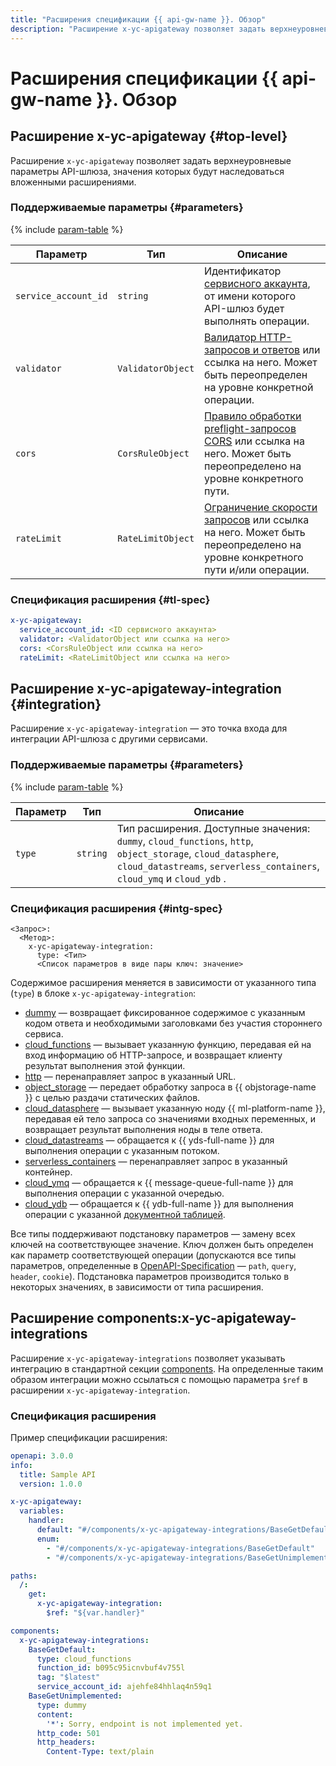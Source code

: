 ```yaml
---
title: "Расширения спецификации {{ api-gw-name }}. Обзор"
description: "Расширение x-yc-apigateway позволяет задать верхнеуровневые параметры API-шлюза, значения которых будут наследоваться вложенными расширениями. Расширение x-yc-apigateway-integration — это точка входа для интеграции API-шлюза с другими сервисами."
---
```


# Расширения спецификации {{ api-gw-name }}. Обзор

## Расширение x-yc-apigateway {#top-level}

Расширение `x-yc-apigateway` позволяет задать верхнеуровневые параметры API-шлюза, значения которых будут наследоваться вложенными расширениями.

### Поддерживаемые параметры {#parameters}

{% include [param-table](../../../_includes/api-gateway/parameters-table.md) %}

 Параметр             | Тип               | Описание                                                                                                                                          
----------------------|-------------------|---------------------------------------------------------------------------------------------------------------------------------------------------
 `service_account_id` | `string`          | Идентификатор [сервисного аккаунта](../../../iam/concepts/users/service-accounts.md), от имени которого API-шлюз будет выполнять операции.     
 `validator`          | `ValidatorObject` | [Валидатор HTTP-запросов и ответов](validator.md#validator_object) или ссылка на него. Может быть переопределен на уровне конкретной операции. 
 `cors`               | `CorsRuleObject`  | [Правило обработки preflight-запросов CORS](cors.md#corsrule_object) или ссылка на него. Может быть переопределено на уровне конкретного пути. 
 `rateLimit`          | `RateLimitObject` | [Ограничение скорости запросов](rate-limit.md#rate_limit_object) или ссылка на него. Может быть переопределено на уровне конкретного пути и/или операции. 

### Спецификация расширения {#tl-spec}

```yaml
x-yc-apigateway:
  service_account_id: <ID сервисного аккаунта>
  validator: <ValidatorObject или ссылка на него>
  cors: <CorsRuleObject или ссылка на него>
  rateLimit: <RateLimitObject или ссылка на него>
```

## Расширение x-yc-apigateway-integration {#integration}

Расширение `x-yc-apigateway-integration` — это точка входа для интеграции API-шлюза с другими сервисами. 

### Поддерживаемые параметры {#parameters}

{% include [param-table](../../../_includes/api-gateway/parameters-table.md) %}

Параметр | Тип | Описание 
----|----|----
`type` | `string` | Тип расширения. Доступные значения: `dummy`, `cloud_functions`, `http`, `object_storage`, `cloud_datasphere`, `cloud_datastreams`, `serverless_containers`, `cloud_ymq` и `cloud_ydb` .

### Спецификация расширения {#intg-spec}

```
<Запрос>:
  <Метод>:
    x-yc-apigateway-integration:
      type: <Тип>
      <Список параметров в виде пары ключ: значение>
```

Содержимое расширения меняется в зависимости от указанного типа (`type`) в блоке `x-yc-apigateway-integration`: 
* [dummy](dummy.md) — возвращает фиксированное содержимое с указанным кодом ответа и необходимыми заголовками без участия стороннего сервиса.
* [cloud_functions](cloud-functions.md) — вызывает указанную функцию, передавая ей на вход информацию об HTTP-запросе, и возвращает клиенту результат выполнения этой функции.
* [http](http.md) — перенаправляет запрос в указанный URL.
* [object_storage](object-storage.md) — передает обработку запроса в {{ objstorage-name }} с целью раздачи статических файлов.
* [cloud_datasphere](datasphere.md) — вызывает указанную ноду {{ ml-platform-name }}, передавая ей тело запроса со значениями входных переменных, и возвращает результат выполнения ноды в теле ответа.
* [cloud_datastreams](datastreams.md) — обращается к {{ yds-full-name }} для выполнения операции с указанным потоком.
* [serverless_containers](containers.md) — перенаправляет запрос в указанный контейнер.
* [cloud_ymq](ymq.md) — обращается к {{ message-queue-full-name }} для выполнения операции с указанной очередью.
* [cloud_ydb](ydb.md) — обращается к {{ ydb-full-name }} для выполнения операции с указанной [документной таблицей](../../../ydb/concepts/dynamodb-tables.md).
 
Все типы поддерживают подстановку параметров — замену всех ключей на соответствующее значение. Ключ должен быть определен как параметр соответствующей операции (допускаются все типы параметров, определенные в [OpenAPI-Specification](https://github.com/OAI/OpenAPI-Specification) — `path`, `query`, `header`, `cookie`).
Подстановка параметров производится только в некоторых значениях, в зависимости от типа расширения.

## Расширение components:x-yc-apigateway-integrations

Расширение `x-yc-apigateway-integrations` позволяет указывать интеграцию в стандартной секции [components](https://github.com/OAI/OpenAPI-Specification/blob/main/versions/3.1.0.md#components-object). На определенные таким образом интеграции можно ссылаться с помощью параметра `$ref` в расширении `x-yc-apigateway-integration`.

### Спецификация расширения

Пример спецификации расширения:
```yaml
openapi: 3.0.0
info:
  title: Sample API
  version: 1.0.0

x-yc-apigateway:
  variables:
    handler:
      default: "#/components/x-yc-apigateway-integrations/BaseGetDefault"
      enum:
        - "#/components/x-yc-apigateway-integrations/BaseGetDefault"
        - "#/components/x-yc-apigateway-integrations/BaseGetUnimplemented"

paths:
  /:
    get:
      x-yc-apigateway-integration:
        $ref: "${var.handler}"

components:
  x-yc-apigateway-integrations:
    BaseGetDefault:
      type: cloud_functions
      function_id: b095c95icnvbuf4v755l
      tag: "$latest"
      service_account_id: ajehfe84hhlaq4n59q1
    BaseGetUnimplemented:
      type: dummy
      content:
        '*': Sorry, endpoint is not implemented yet.
      http_code: 501
      http_headers:
        Content-Type: text/plain
```